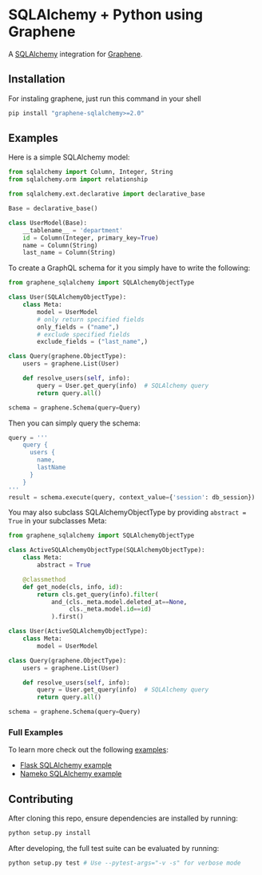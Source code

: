 # SQLAlchemy + Python using Graphene

A [SQLAlchemy](http://www.sqlalchemy.org/) integration for [Graphene](http://graphene-python.org/).

## Installation

For instaling graphene, just run this command in your shell

```bash
pip install "graphene-sqlalchemy>=2.0"
```

## Examples

Here is a simple SQLAlchemy model:

```python
from sqlalchemy import Column, Integer, String
from sqlalchemy.orm import relationship

from sqlalchemy.ext.declarative import declarative_base

Base = declarative_base()

class UserModel(Base):
    __tablename__ = 'department'
    id = Column(Integer, primary_key=True)
    name = Column(String)
    last_name = Column(String)
```

To create a GraphQL schema for it you simply have to write the following:

```python
from graphene_sqlalchemy import SQLAlchemyObjectType

class User(SQLAlchemyObjectType):
    class Meta:
        model = UserModel
        # only return specified fields
        only_fields = ("name",)
        # exclude specified fields
        exclude_fields = ("last_name",)

class Query(graphene.ObjectType):
    users = graphene.List(User)

    def resolve_users(self, info):
        query = User.get_query(info)  # SQLAlchemy query
        return query.all()

schema = graphene.Schema(query=Query)
```

Then you can simply query the schema:

```python
query = '''
    query {
      users {
        name,
        lastName
      }
    }
'''
result = schema.execute(query, context_value={'session': db_session})
```

You may also subclass SQLAlchemyObjectType by providing `abstract = True` in
your subclasses Meta:
```python
from graphene_sqlalchemy import SQLAlchemyObjectType

class ActiveSQLAlchemyObjectType(SQLAlchemyObjectType):
    class Meta:
        abstract = True

    @classmethod
    def get_node(cls, info, id):
        return cls.get_query(info).filter(
            and_(cls._meta.model.deleted_at==None,
                 cls._meta.model.id==id)
            ).first()

class User(ActiveSQLAlchemyObjectType):
    class Meta:
        model = UserModel

class Query(graphene.ObjectType):
    users = graphene.List(User)

    def resolve_users(self, info):
        query = User.get_query(info)  # SQLAlchemy query
        return query.all()

schema = graphene.Schema(query=Query)
```

### Full Examples

To learn more check out the following [examples](examples/):

- [Flask SQLAlchemy example](examples/flask_sqlalchemy)
- [Nameko SQLAlchemy example](examples/nameko_sqlalchemy)

## Contributing

After cloning this repo, ensure dependencies are installed by running:

```sh
python setup.py install
```

After developing, the full test suite can be evaluated by running:

```sh
python setup.py test # Use --pytest-args="-v -s" for verbose mode
```

